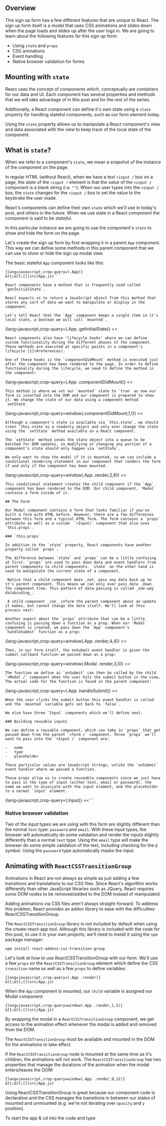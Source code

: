 ## Overview

This sign up form has a few different features that are unique to React. The sign up form itself is a modal that uses CSS animations and slides down when the page loads and slides up after the user logs in. We are going to learn about the following features for this sign up form:

-   Using `state` and `props`
-   CSS animations
-   Event handling
-   Native browser validation for forms

## Mounting with `state`

React uses the concept of _components_ which, conceptually are containers for our data and UI. Each component has several properties and methods that we will take advantage of in this post and for the rest of the series.

Additionally, a React component can define it's own state using a `state` property for handling stateful components, such as our form element today.

Using the `state` property allows us to manipulate a React component's view and data associated with the view to keep track of the local state of the component.

 ## What is `state`?

 When we refer to a component's `state`, we mean a snapshot of the instance of the component on the page.

 In regular HTML (without React), when we have a text `<input /` box on a page, the _state_ of the `<input /` element is that the _value_ of the `<input /` component is a blank string (i.e. `""`).
 When our user types into the `<input /` box, the `state` changes for the `<input /` box to set the value to the keystroke the user made.

 React's components can define their own `state` which we'll use in today's post, and others in the future. When we use state in a React component the component is said to be _stateful_.

In this particular instance we are going to use the component's `state` to show and hide the form on the page.

Let's create the sign up form by first wrapping it in a parent `App` component. This way we can define some methods in this parent component that we can use to show or hide the sign up modal view.

The basic stateful `App` component looks like this:
```
{lang=javascript,crop-query=(.App)}
&lt;&lt;[](src/App.js)```

React components have a method that is frequently used called `getInitialState`.

React expects us to return a JavaScript object from this method that stores any sort of data we want to manipulate or display in the component.

Let's tell React that the `App` component keeps a single item in it's local state, a boolean we will call `mounted`.
```
{lang=javascript,crop-query=(.App .getInitialState)}
&lt;&lt;[](src/App.js)
```
React components also have 'lifecycle hooks' where we can define custom functionality during the different phases of the component. These methods are executed at specific points in a component's lifecycle [1](#references).

One of these hooks is the `componentDidMount` method is executed just after the component has been rendered to the page. In order to define functionality during the lifecycle, we need to define the method in the component:
```
{lang=javascript,crop-query=(.App .componentDidMount)}
&lt;&lt;[](src/App.js)
```
This method is where we set our `mounted` state to `true` as now our form is inserted into the DOM and our component is prepared to show it. We change the state of our data using a component method `setState`
```
{lang=javascript,crop-query=window(.componentDidMount,1,1)}
&lt;&lt;[](src/App.js)
```
Although a component's state is available via `this.state`, we should treat `this.state`as a readonly object and only ever change the state using the `setState` method available on a React component.

The `setState` method sends the state object into a queue to be batched for DOM updates, so modifying or changing any portion of a component's state should only happen via `setState`.

We only want to show the modal if it is mounted, so we can include a conditional rendering statement in our component that renders the form if and only if the component has been mounted.
```
{lang=javascript,crop-query=window(.App .render,2,6)}
&lt;&lt;[](src/App.js)
```
This conditional statement creates the child component if the `App` component has been rendered to the DOM. Our child component, `Modal` contains a form inside of it.

## The Form

Our Modal component contains a form that looks familiar if you've built a form with HTML before. However, there are a few differences between this form and a typical HTML form. The form contains a `props` attribute as well as a custom  `<Input/` component that also uses `this.props`.

### `this.props`

In addition to the `state` property, React components have another property called `props`.

The difference between `state` and `props` can be a little confusing at first. `props` are used to pass down data and event handlers from parent components to child components. `state` on the other hand is used to manipulate the current state of a component.

 Notice that a child component does _not_ pass any data back up to it's parent component. This means we can only ever pass data _down_ the component tree. This pattern of data passing is called _one-way databinding_.

 A child component _can_ inform the parent component about an update it makes, but cannot change the data itself. We'll look at this process next:

Another aspect about the `props` attribute that can be a little confusing is passing down a function as a prop. When our `Modal` component is created, we pass down the `App` component's `handleSubmit` function as a prop:
```
{lang=javascript,crop-query=window(.App .render,4,4)}
&lt;&lt;[](src/App.js)
```
Then, in our form itself, the onSubmit event handler is given the submit callback function we passed down as a prop:
```
{lang=javascript,crop-query=window(.Modal .render,3,5)}
&lt;&lt;[](src/App.js)
```
The function we define as `onSubmit` can then be called by the child `<Modal /` component when the user hits the submit button in the view. The actual code for the function is found in the parent component:
```
{lang=javascript,crop-query=(.App .handleSubmit)}
&lt;&lt;[](src/App.js)
```
When the user clicks the submit button this event handler is called and the `mounted` variable gets set back to `false`.

We also have three `Input` components which we'll define next.

### Building reusable inputs

We can define a reusable component, which can take in `props` that get passed down from the parent `<form /` component. Three `props` we'll want to pass into the `<Input /` component are:

-   name
-   type
-   placeholder

These particular values are JavaScript strings, unlike the `onSubmit` event handler where we passed a function.

These props allow us to create reuseable components since we just have to pass in the type of input (either text, email or password), the name we want to associate with the input element, and the placeholder to a normal `input` element.

```
{lang=javascript,crop-query=(.Input)}
<<[](src/App.js)```

### Native browser validation

Two of the input types we are using with this form are slightly different than the normal `text` type: `password` and `email`. With these input types, the browser will automatically do some validation and render the inputs slightly differently than a normal `text` type. Using the `email` type will make the browser do some simple validation of the text, including checking for the `@` symbol. Using the `password` type automatically masks the input.

## Animating with `ReactCSSTransitionGroup`

Animations in React are not always as simple as just adding a few transitions and translations to our CSS files. Since React's algorithm works differently than other JavaScript libraries such as JQuery, React requires some DOM nodes to be removed/added to the DOM instead of manipulated.

Adding animations via CSS files aren't always straight-forward. To address this problem, React provides an addon library to ease with the difficulties: ReactCSSTransitionGroup.

 The `ReactCSSTransitionGroup` library is not included by default when using the create-react-app tool.
 Although this library is included with the code for this post, to use it in your own projects, we'll need to install it using the `npm` package manager:

 ```npm install react-addons-css-transition-group```

Let's look at how to use ReactCSSTransitionGroup with our form. We'll use a few `props` on the `ReactCSSTransitionGroup` element which define the CSS `transition` name as well as a few `props` to define variables:
```
{lang=javascript,crop-query=(.App .render)}
&lt;&lt;[](src/App.js)
```
When the `App` component is mounted, our  `child` variable is assigned our Modal component:
```
{lang=javascript,crop-query=window(.App .render,1,5)}
&lt;&lt;[](src/App.js)
```
By wrapping the modal in a `ReactCSSTransitionGroup` component, we get access to the animation effect whenever the modal is added and removed from the DOM.

The `ReactCSSTransitionGroup` must be available and mounted in the DOM for the animations to take effect.

If the `ReactCSSTransitionGroup` node is mounted at the same time as it's children, the animations will not work. The `ReactCSSTransitionGroup` has two properties that manage the durations of the animation when the modal enters/leaves the DOM:
```
{lang=javascript,crop-query=window(.App .render,9,12)}
&lt;&lt;[](src/App.js)
```
Using ReactCSSTransitionGroup is great because our component code is declarative and the CSS manages the transitions in between our states of mounted and unmounted (e.g. we're not iterating over `opacity` and `y` position).


To start the app & cd into the code and type:

```npm install && npm start
```
